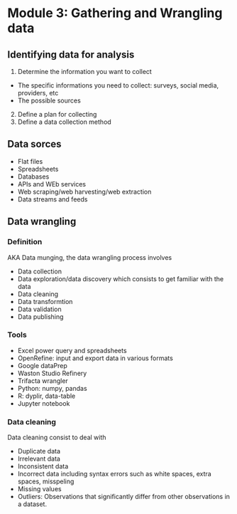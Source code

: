 # Module 3: Gathering and Wrangling data

## Identifying data for analysis

1. Determine the information you want to collect
 - The specific informations you need to collect: surveys, social media, providers, etc
  - The possible sources
2. Define a plan for collecting
3. Define a data collection method

## Data sorces
- Flat files
- Spreadsheets
- Databases
- APIs and WEb services
- Web scraping/web harvesting/web extraction
- Data streams and feeds

## Data wrangling

### Definition
AKA Data munging, the data wrangling process involves

- Data collection
- Data exploration/data discovery which consists to get familiar with the data
- Data cleaning
- Data transformtion
- Data validation
- Data publishing

### Tools

- Excel power query and spreadsheets
- OpenRefine: input and export data in various formats
- Google dataPrep
- Waston Studio Refinery
- Trifacta wrangler
- Python: numpy, pandas
- R: dyplir, data-table
- Jupyter notebook

### Data cleaning

Data cleaning consist to deal with

- Duplicate data
- Irrelevant data
- Inconsistent data
- Incorrect data including syntax errors such as white spaces, extra spaces, misspeling
- Missing values
- Outliers: Observations that significantly differ from other observations in a dataset.
